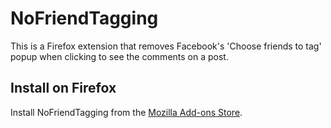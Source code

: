 # NoFriendTagging

This is a Firefox extension that removes Facebook's 'Choose friends to tag' popup when clicking to see the comments on a post.

## Install on Firefox

Install NoFriendTagging from the [Mozilla Add-ons Store](https://addons.mozilla.org/en-US/firefox/addon/nofriendtagging/).
